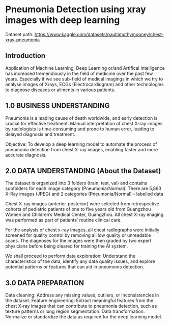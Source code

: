 # Pneumonia Detection using xray images with deep learning
Dataset path: https://www.kaggle.com/datasets/paultimothymooney/chest-xray-pneumonia



## Introduction
Application of Machine Learning, Deep Learning or/and Artifical Intelligence has increased tremendiously in the field of medicine over the past few years. Especially if we see sub-field of medical imagings in which we try to analyse images of Xrays, ECGs (Electrocardiogram) and other technologies to diagnose diseases or ailments in various patients.

## 1.0 BUSINESS UNDERSTANDING
Pneumonia is a leading cause of death worldwide, and early detection is crucial for effective treatment. Manual interpretation of chest X-ray images by radiologists is time-consuming and prone to human error, leading to delayed diagnosis and treatment.

Objective: To develop a deep learning model to automate the process of pneumonia detection from chest X-ray images, enabling faster and more accurate diagnosis.

## 2.0 DATA UNDERSTANDING (About the Dataset)
The dataset is organized into 3 folders (train, test, val) and contains subfolders for each image category (Pneumonia/Normal). There are 5,863 X-Ray images (JPEG) and 2 categories (Pneumonia/Normal) - labelled data

Chest X-ray images (anterior-posterior) were selected from retrospective cohorts of pediatric patients of one to five years old from Guangzhou Women and Children’s Medical Center, Guangzhou. All chest X-ray imaging was performed as part of patients’ routine clinical care.

For the analysis of chest x-ray images, all chest radiographs were initially screened for quality control by removing all low quality or unreadable scans. The diagnoses for the images were then graded by two expert physicians before being cleared for training the AI system.

We shall proceed to perform data exploration: Understand the characteristics of the data, identify any data quality issues, and explore potential patterns or features that can aid in pneumonia detection.

## 3.0 DATA PREPARATION
Data cleaning: Address any missing values, outliers, or inconsistencies in the dataset. Feature engineering: Extract meaningful features from the chest X-ray images that can contribute to pneumonia detection, such as texture patterns or lung region segmentation. Data transformation: Normalize or standardize the data as required for the deep learning model.
